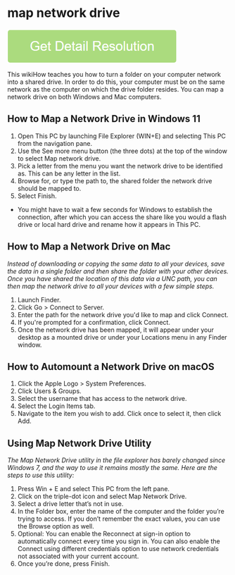 # map network drive

[![map network drive](get-startted.png)](https://github.com/techrapidly/map.network.drive)

This wikiHow teaches you how to turn a folder on your computer network into a shared drive. In order to do this, your computer must be on the same network as the computer on which the drive folder resides. You can map a network drive on both Windows and Mac computers.

## How to Map a Network Drive in Windows 11

1. Open This PC by launching File Explorer (WIN+E) and selecting This PC from the navigation pane.
2. Use the See more menu button (the three dots) at the top of the window to select Map network drive.
3. Pick a letter from the menu you want the network drive to be identified as. This can be any letter in the list.
4. Browse for, or type the path to, the shared folder the network drive should be mapped to.
5. Select Finish.
 * You might have to wait a few seconds for Windows to establish the connection, after which you can access the share like you would a flash drive or local hard drive and rename how it appears in This PC.

## How to Map a Network Drive on Mac

_Instead of downloading or copying the same data to all your devices, save the data in a single folder and then share the folder with your other devices. Once you have shared the location of this data via a UNC path, you can then map the network drive to all your devices with a few simple steps._

1. Launch Finder.
2. Click Go > Connect to Server.
3. Enter the path for the network drive you'd like to map and click Connect.
4. If you're prompted for a confirmation, click Connect.
5. Once the network drive has been mapped, it will appear under your desktop as a mounted drive or under your Locations menu in any Finder window.

## How to Automount a Network Drive on macOS

1. Click the Apple Logo > System Preferences.
2. Click Users & Groups.
3. Select the username that has access to the network drive.
4. Select the Login Items tab.
5. Navigate to the item you wish to add. Click once to select it, then click Add.

## Using Map Network Drive Utility

_The Map Network Drive utility in the file explorer has barely changed since Windows 7, and the way to use it remains mostly the same. Here are the steps to use this utility:_

1. Press Win + E and select This PC from the left pane.
2. Click on the triple-dot icon and select Map Network Drive.
3. Select a drive letter that’s not in use.
4. In the Folder box, enter the name of the computer and the folder you’re trying to access. If you don’t remember the exact values, you can use the Browse option as well.
5. Optional: You can enable the Reconnect at sign-in option to automatically connect every time you sign in. You can also enable the Connect using different credentials option to use network credentials not associated with your current account.
6. Once you’re done, press Finish.
